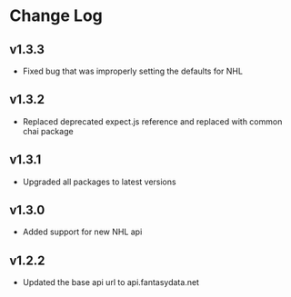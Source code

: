 # Change Log

## v1.3.3

* Fixed bug that was improperly setting the defaults for NHL

## v1.3.2

* Replaced deprecated expect.js reference and replaced with common chai package

## v1.3.1

* Upgraded all packages to latest versions

## v1.3.0

* Added support for new NHL api

## v1.2.2

* Updated the base api url to api.fantasydata.net